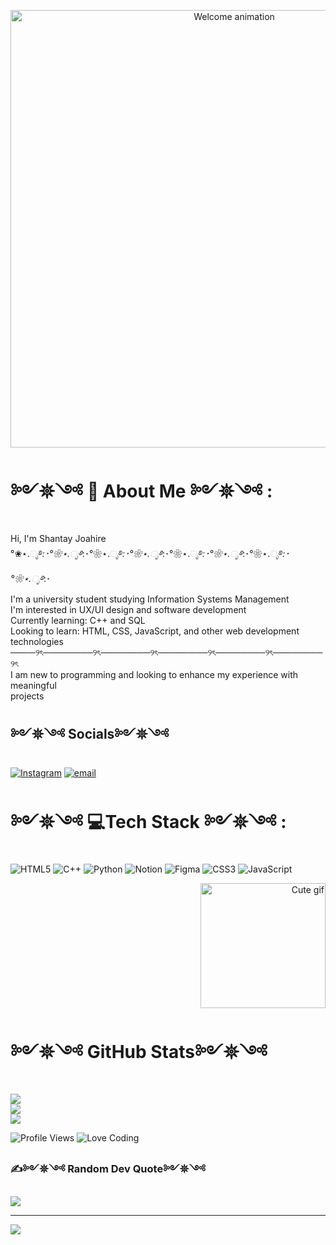 
<p align="center">
  <img src="https://static.myfigurecollection.net/upload/pictures/2022/03/08/3031328.gif" width="700" alt="Welcome animation" />
</p>


## 
# ༻𖤓༺ 🌸 About Me ༻𖤓༺ :
Hi, I'm Shantay Joahire <br>°❀⋆.ೃ࿔*:･°❀⋆.ೃ࿔*:･°❀⋆.ೃ࿔*:･°❀⋆.ೃ࿔*:･°❀⋆.ೃ࿔*:･°❀⋆.ೃ࿔*:･°❀⋆.ೃ࿔*:･°❀⋆.ೃ࿔*:･<br>I'm a university student studying Information Systems Management<br>I'm interested in UX/UI design and software development<br>Currently learning: C++ and SQL<br>Looking to learn: HTML, CSS, JavaScript, and other web development technologies<br>────୨ৎ────────୨ৎ────────୨ৎ────────୨ৎ────────୨ৎ────────୨ৎ<br>I am new to programming and looking to enhance my experience with meaningful<br>projects 


##  ༻𖤓༺ Socials༻𖤓༺ 
[![Instagram](https://img.shields.io/badge/Instagram-%23E4405F.svg?logo=Instagram&logoColor=white)](https://instagram.com/art_by_riel)  [![email](https://img.shields.io/badge/Email-D14836?logo=gmail&logoColor=white)](mailto:sjoahire@stu.ucc.edu.jm) 


# ༻𖤓༺ 💻Tech Stack ༻𖤓༺ :
![HTML5](https://img.shields.io/badge/html5-%23E34F26.svg?style=for-the-badge&logo=html5&logoColor=white) ![C++](https://img.shields.io/badge/c++-%2300599C.svg?style=for-the-badge&logo=c%2B%2B&logoColor=white) ![Python](https://img.shields.io/badge/python-3670A0?style=for-the-badge&logo=python&logoColor=ffdd54) ![Notion](https://img.shields.io/badge/Notion-%23000000.svg?style=for-the-badge&logo=notion&logoColor=white) ![Figma](https://img.shields.io/badge/figma-%23F24E1E.svg?style=for-the-badge&logo=figma&logoColor=white) ![CSS3](https://img.shields.io/badge/css3-%231572B6.svg?style=for-the-badge&logo=css3&logoColor=white) ![JavaScript](https://img.shields.io/badge/javascript-%23323330.svg?style=for-the-badge&logo=javascript&logoColor=%23F7DF1E)
<p align="right">
  <img src="https://media.tenor.com/AQL8Ss05lz8AAAAj/bubu-think-bubu-thinking.gif" width="200" alt="Cute gif" />
</p>

# ༻𖤓༺  GitHub Stats༻𖤓༺ 
![](https://github-readme-stats.vercel.app/api?username=Shantay-Joahire&theme=dark&hide_border=false&include_all_commits=false&count_private=false)<br/>
![](https://nirzak-streak-stats.vercel.app/?user=Shantay-Joahire&theme=dark&hide_border=false)<br/>
![](https://github-readme-stats.vercel.app/api/top-langs/?username=Shantay-Joahire&theme=dark&hide_border=false&include_all_commits=false&count_private=false&layout=compact)

![Profile Views](https://komarev.com/ghpvc/?username=YOURUSERNAME&color=ff69b4&style=flat-square)
![Love Coding](https://img.shields.io/badge/💖-I%20Love%20Coding-ff69b4?style=flat-square)


### ✍༻𖤓༺  Random Dev Quote༻𖤓༺ 
![](https://quotes-github-readme.vercel.app/api?type=horizontal&theme=radical)

---
[![](https://visitcount.itsvg.in/api?id=Shantay-Joahire&icon=0&color=0)](https://visitcount.itsvg.in)




